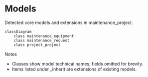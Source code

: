 # Models

Detected core models and extensions in maintenance_project.

```mermaid
classDiagram
    class maintenance_equipment
    class maintenance_request
    class project_project
```

Notes
- Classes show model technical names; fields omitted for brevity.
- Items listed under _inherit are extensions of existing models.
